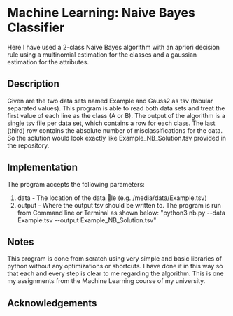 # Machine Learning: Naive Bayes Classifier

Here I have used a 2-class Naive Bayes algorithm with an apriori decision
rule using a multinomial estimation for the classes and a gaussian estimation for the
attributes.
## Description
Given are the two data sets named Example and Gauss2 as tsv (tabular separated values). This program is able to read both 
data sets and treat the first value of each line as the class (A or B). The output of the algorithm is
a single tsv file per data set, which contains a row for each class. The last (third) row contains the absolute number of misclassifications for the data. So the solution would look exactly like Example_NB_Solution.tsv provided in the repository.

## Implementation
The program accepts the following parameters:
1. data - The location of the data le (e.g. /media/data/Example.tsv)
2. output - Where the output tsv should be written to.
The program is run from Command line or Terminal as shown below:
"python3 nb.py --data Example.tsv --output Example_NB_Solution.tsv"

## Notes

This program is done from scratch using very simple and basic libraries of python without any optimizations or shortcuts. I have done it in this way so that each and every step is clear to me regarding the algorithm. This is one my assignments from the Machine Learning course of my university.

## Acknowledgements



